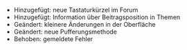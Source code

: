 - Hinzugefügt: neue Tastaturkürzel im Forum
- Hinzugefügt: Information über Beitragsposition in Themen
- Geändert: kleinere Änderungen in der Oberfläche
- Geändert: neue Pufferungsmethode
- Behoben: gemeldete Fehler